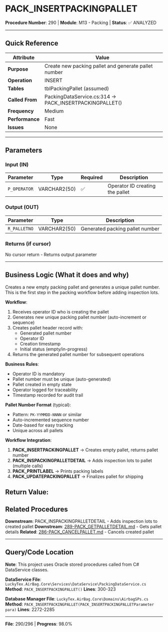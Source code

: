 # PACK_INSERTPACKINGPALLET

**Procedure Number**: 290 | **Module**: M13 - Packing | **Status**: ✅ ANALYZED

---

## Quick Reference

| Attribute | Value |
|-----------|-------|
| **Purpose** | Create new packing pallet and generate pallet number |
| **Operation** | INSERT |
| **Tables** | tblPackingPallet (assumed) |
| **Called From** | PackingDataService.cs:314 → PACK_INSERTPACKINGPALLET() |
| **Frequency** | Medium |
| **Performance** | Fast |
| **Issues** | None |

---

## Parameters

### Input (IN)

| Parameter | Type | Required | Description |
|-----------|------|----------|-------------|
| `P_OPERATOR` | VARCHAR2(50) | ✅ | Operator ID creating the pallet |

### Output (OUT)

| Parameter | Type | Description |
|-----------|------|-------------|
| `R_PALLETNO` | VARCHAR2(50) | Generated packing pallet number |

### Returns (if cursor)

No cursor return - Returns output parameter

---

## Business Logic (What it does and why)

Creates a new empty packing pallet and generates a unique pallet number. This is the first step in the packing workflow before adding inspection lots.

**Workflow**:
1. Receives operator ID who is creating the pallet
2. Generates new unique packing pallet number (auto-increment or sequence)
3. Creates pallet header record with:
   - Generated pallet number
   - Operator ID
   - Creation timestamp
   - Initial status (empty/in-progress)
4. Returns the generated pallet number for subsequent operations

**Business Rules**:
- Operator ID is mandatory
- Pallet number must be unique (auto-generated)
- Pallet created in empty state
- Operator logged for traceability
- Timestamp recorded for audit trail

**Pallet Number Format** (typical):
- Pattern: `PK-YYMMDD-NNNN` or similar
- Auto-incremented sequence number
- Date-based for easy tracking
- Unique across all pallets

**Workflow Integration**:
1. **PACK_INSERTPACKINGPALLET** → Creates empty pallet, returns pallet number
2. **PACK_INSPACKINGPALLETDETAIL** → Adds inspection lots to pallet (multiple calls)
3. **PACK_PRINTLABEL** → Prints packing labels
4. **PACK_UPDATEPACKINGPALLET** → Finalizes pallet for shipping

**Return Value**:
---

## Related Procedures

**Downstream**: PACK_INSPACKINGPALLETDETAIL - Adds inspection lots to created pallet
**Downstream**: [289-PACK_GETPALLETDETAIL.md](./289-PACK_GETPALLETDETAIL.md) - Gets pallet details
**Related**: [286-PACK_CANCELPALLET.md](./286-PACK_CANCELPALLET.md) - Cancels created pallet

---

## Query/Code Location

**Note**: This project uses Oracle stored procedures called from C# DataService classes.

**DataService File**: `LuckyTex.AirBag.Core\Services\DataService\PackingDataService.cs`
**Method**: `PACK_INSERTPACKINGPALLET()`
**Lines**: 300-323

**Database Manager File**: `LuckyTex.AirBag.Core\Domains\AirbagSPs.cs`
**Method**: `PACK_INSERTPACKINGPALLET(PACK_INSERTPACKINGPALLETParameter para)`
**Lines**: 2272-2285

---

**File**: 290/296 | **Progress**: 98.0%
